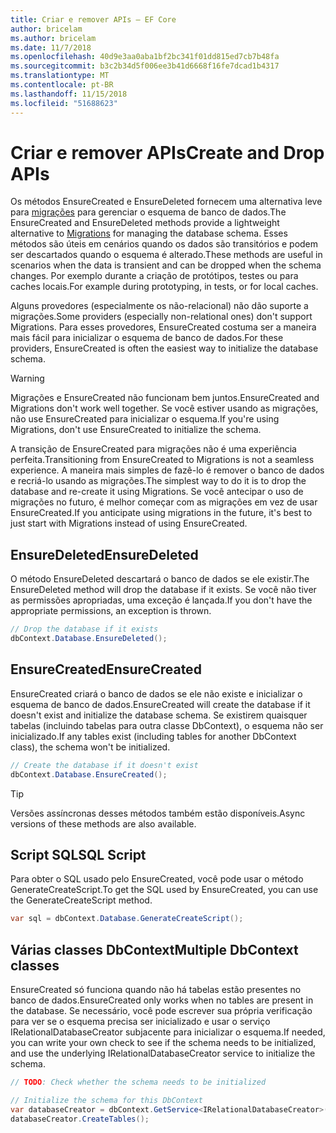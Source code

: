 ```yaml
---
title: Criar e remover APIs – EF Core
author: bricelam
ms.author: bricelam
ms.date: 11/7/2018
ms.openlocfilehash: 40d9e3aa0aba1bf2bc341f01dd815ed7cb7b48fa
ms.sourcegitcommit: b3c2b34d5f006ee3b41d6668f16fe7dcad1b4317
ms.translationtype: MT
ms.contentlocale: pt-BR
ms.lasthandoff: 11/15/2018
ms.locfileid: "51688623"
---
```

# <a name="create-and-drop-apis"></a><span data-ttu-id="bf0cc-102">Criar e remover APIs</span><span class="sxs-lookup"><span data-stu-id="bf0cc-102">Create and Drop APIs</span></span>

<span data-ttu-id="bf0cc-103">Os métodos EnsureCreated e EnsureDeleted fornecem uma alternativa leve para [migrações](migrations/index.md) para gerenciar o esquema de banco de dados.</span><span class="sxs-lookup"><span data-stu-id="bf0cc-103">The EnsureCreated and EnsureDeleted methods provide a lightweight alternative to [Migrations](migrations/index.md) for managing the database schema.</span></span> <span data-ttu-id="bf0cc-104">Esses métodos são úteis em cenários quando os dados são transitórios e podem ser descartados quando o esquema é alterado.</span><span class="sxs-lookup"><span data-stu-id="bf0cc-104">These methods are useful in scenarios when the data is transient and can be dropped when the schema changes.</span></span> <span data-ttu-id="bf0cc-105">Por exemplo durante a criação de protótipos, testes ou para caches locais.</span><span class="sxs-lookup"><span data-stu-id="bf0cc-105">For example during prototyping, in tests, or for local caches.</span></span>

<span data-ttu-id="bf0cc-106">Alguns provedores (especialmente os não-relacional) não dão suporte a migrações.</span><span class="sxs-lookup"><span data-stu-id="bf0cc-106">Some providers (especially non-relational ones) don't support Migrations.</span></span> <span data-ttu-id="bf0cc-107">Para esses provedores, EnsureCreated costuma ser a maneira mais fácil para inicializar o esquema de banco de dados.</span><span class="sxs-lookup"><span data-stu-id="bf0cc-107">For these providers, EnsureCreated is often the easiest way to initialize the database schema.</span></span>

> [!WARNING]
> <span data-ttu-id="bf0cc-108">Migrações e EnsureCreated não funcionam bem juntos.</span><span class="sxs-lookup"><span data-stu-id="bf0cc-108">EnsureCreated and Migrations don't work well together.</span></span> <span data-ttu-id="bf0cc-109">Se você estiver usando as migrações, não use EnsureCreated para inicializar o esquema.</span><span class="sxs-lookup"><span data-stu-id="bf0cc-109">If you're using Migrations, don't use EnsureCreated to initialize the schema.</span></span>

<span data-ttu-id="bf0cc-110">A transição de EnsureCreated para migrações não é uma experiência perfeita.</span><span class="sxs-lookup"><span data-stu-id="bf0cc-110">Transitioning from EnsureCreated to Migrations is not a seamless experience.</span></span> <span data-ttu-id="bf0cc-111">A maneira mais simples de fazê-lo é remover o banco de dados e recriá-lo usando as migrações.</span><span class="sxs-lookup"><span data-stu-id="bf0cc-111">The simplest way to do it is to drop the database and re-create it using Migrations.</span></span> <span data-ttu-id="bf0cc-112">Se você antecipar o uso de migrações no futuro, é melhor começar com as migrações em vez de usar EnsureCreated.</span><span class="sxs-lookup"><span data-stu-id="bf0cc-112">If you anticipate using migrations in the future, it's best to just start with Migrations instead of using EnsureCreated.</span></span>

## <a name="ensuredeleted"></a><span data-ttu-id="bf0cc-113">EnsureDeleted</span><span class="sxs-lookup"><span data-stu-id="bf0cc-113">EnsureDeleted</span></span>

<span data-ttu-id="bf0cc-114">O método EnsureDeleted descartará o banco de dados se ele existir.</span><span class="sxs-lookup"><span data-stu-id="bf0cc-114">The EnsureDeleted method will drop the database if it exists.</span></span> <span data-ttu-id="bf0cc-115">Se você não tiver as permissões apropriadas, uma exceção é lançada.</span><span class="sxs-lookup"><span data-stu-id="bf0cc-115">If you don't have the appropriate permissions, an exception is thrown.</span></span>

``` csharp
// Drop the database if it exists
dbContext.Database.EnsureDeleted();
```

## <a name="ensurecreated"></a><span data-ttu-id="bf0cc-116">EnsureCreated</span><span class="sxs-lookup"><span data-stu-id="bf0cc-116">EnsureCreated</span></span>

<span data-ttu-id="bf0cc-117">EnsureCreated criará o banco de dados se ele não existe e inicializar o esquema de banco de dados.</span><span class="sxs-lookup"><span data-stu-id="bf0cc-117">EnsureCreated will create the database if it doesn't exist and initialize the database schema.</span></span> <span data-ttu-id="bf0cc-118">Se existirem quaisquer tabelas (incluindo tabelas para outra classe DbContext), o esquema não ser inicializado.</span><span class="sxs-lookup"><span data-stu-id="bf0cc-118">If any tables exist (including tables for another DbContext class), the schema won't be initialized.</span></span>

``` csharp
// Create the database if it doesn't exist
dbContext.Database.EnsureCreated();
```

> [!TIP]
> <span data-ttu-id="bf0cc-119">Versões assíncronas desses métodos também estão disponíveis.</span><span class="sxs-lookup"><span data-stu-id="bf0cc-119">Async versions of these methods are also available.</span></span>

## <a name="sql-script"></a><span data-ttu-id="bf0cc-120">Script SQL</span><span class="sxs-lookup"><span data-stu-id="bf0cc-120">SQL Script</span></span>

<span data-ttu-id="bf0cc-121">Para obter o SQL usado pelo EnsureCreated, você pode usar o método GenerateCreateScript.</span><span class="sxs-lookup"><span data-stu-id="bf0cc-121">To get the SQL used by EnsureCreated, you can use the GenerateCreateScript method.</span></span>

``` csharp
var sql = dbContext.Database.GenerateCreateScript();
```

## <a name="multiple-dbcontext-classes"></a><span data-ttu-id="bf0cc-122">Várias classes DbContext</span><span class="sxs-lookup"><span data-stu-id="bf0cc-122">Multiple DbContext classes</span></span>

<span data-ttu-id="bf0cc-123">EnsureCreated só funciona quando não há tabelas estão presentes no banco de dados.</span><span class="sxs-lookup"><span data-stu-id="bf0cc-123">EnsureCreated only works when no tables are present in the database.</span></span> <span data-ttu-id="bf0cc-124">Se necessário, você pode escrever sua própria verificação para ver se o esquema precisa ser inicializado e usar o serviço IRelationalDatabaseCreator subjacente para inicializar o esquema.</span><span class="sxs-lookup"><span data-stu-id="bf0cc-124">If needed, you can write your own check to see if the schema needs to be initialized, and use the underlying IRelationalDatabaseCreator service to initialize the schema.</span></span>

``` csharp
// TODO: Check whether the schema needs to be initialized

// Initialize the schema for this DbContext
var databaseCreator = dbContext.GetService<IRelationalDatabaseCreator>();
databaseCreator.CreateTables();
```
